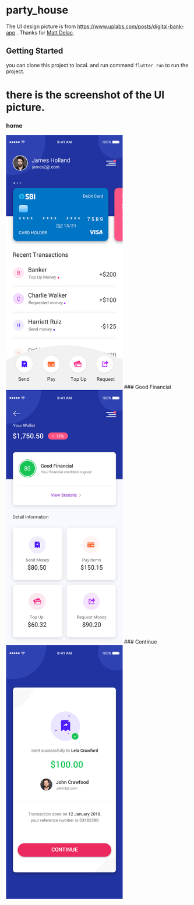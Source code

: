 # party_house
The UI design picture is from https://www.uplabs.com/posts/digital-bank-app . 
Thanks for [Matt Delac](https://www.uplabs.com/matt "Matt Delac").

## Getting Started
you can clone this project to local. and run command ```flutter run``` to run the project. 

there is the screenshot of the UI picture.
==
### home
<img src="/Home.jpg" width="320"/>
### Good Financial
<img src="/Good-Financial.jpg" width="320"/>
### Continue
<img src="/Continue.jpg" width="320"/>
